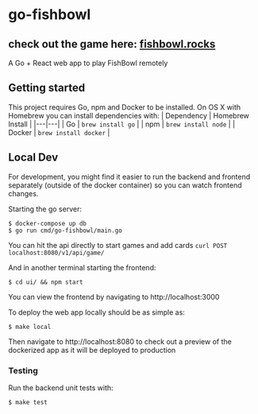 # go-fishbowl
## check out the game here: [fishbowl.rocks](https://fishbowl.rocks/)

A Go + React web app to play FishBowl remotely

## Getting started

This project requires Go, npm and Docker to be installed. On OS X with Homebrew you can install dependencies with:
| Dependency | Homebrew Install |
|---|---|
| Go | `brew install go` |
| npm | `brew install node` |
| Docker | `brew install docker` | 


## Local Dev
For development, you might find it easier to run the backend and frontend separately (outside of the docker container) so you can watch frontend changes. 

Starting the go server:
```console
$ docker-compose up db
$ go run cmd/go-fishbowl/main.go
```
You can hit the api directly to start games and add cards `curl POST localhost:8080/v1/api/game/`

And in another terminal starting the frontend:
```console
$ cd ui/ && npm start
```
You can view the frontend by navigating to http://localhost:3000

To deploy the web app locally should be as simple as:
```console
$ make local
```
Then navigate to http://localhost:8080 to check out a preview of the dockerized app as it will be deployed to production

### Testing
Run the backend unit tests with:
```console
$ make test
```
